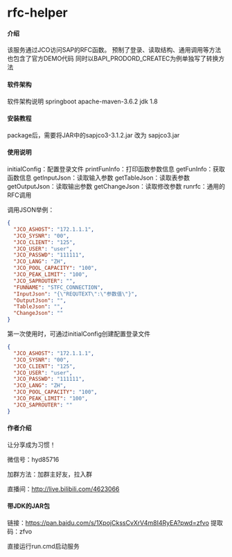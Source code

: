 # rfc-helper

#### 介绍
该服务通过JCO访问SAP的RFC函数。
预制了登录、读取结构、通用调用等方法
也包含了官方DEMO代码
同时以BAPI_PRODORD_CREATEC为例单独写了转换方法

#### 软件架构
软件架构说明
springboot
apache-maven-3.6.2
jdk 1.8


#### 安装教程
package后，需要将JAR中的sapjco3-3.1.2.jar 改为 sapjco3.jar


#### 使用说明
initialConfig：配置登录文件
printFunInfo：打印函数参数信息
getFunInfo：获取函数信息
getInputJson：读取输入参数
getTableJson：读取表参数
getOutputJson：读取输出参数
getChangeJson：读取修改参数
runrfc：通用的RFC调用

调用JSON举例：
```json
{
  "JCO_ASHOST": "172.1.1.1",
  "JCO_SYSNR": "00",
  "JCO_CLIENT": "125",
  "JCO_USER": "user",
  "JCO_PASSWD": "111111",
  "JCO_LANG": "ZH",
  "JCO_POOL_CAPACITY": "100",
  "JCO_PEAK_LIMIT": "100",
  "JCO_SAPROUTER": "",
  "FUNNAME": "STFC_CONNECTION",
  "InputJson": "{\"REQUTEXT\":\"参数值\"}",
  "OutputJson": "",
  "TableJson": "",
  "ChangeJson": ""
}
```


第一次使用时，可通过initialConfig创建配置登录文件

```json
{
  "JCO_ASHOST": "172.1.1.1",
  "JCO_SYSNR": "00",
  "JCO_CLIENT": "125",
  "JCO_USER": "user",
  "JCO_PASSWD": "111111",
  "JCO_LANG": "ZH",
  "JCO_POOL_CAPACITY": "100",
  "JCO_PEAK_LIMIT": "100",
  "JCO_SAPROUTER": ""
}
```


#### 作者介绍 

让分享成为习惯！

微信号：hyd85716

加群方法：加群主好友，拉入群

直播间：http://live.bilibili.com/4623066


#### 带JDK的JAR包

链接：https://pan.baidu.com/s/1XpojCkssCvXrV4m8I4RyEA?pwd=zfvo
提取码：zfvo

直接运行run.cmd启动服务